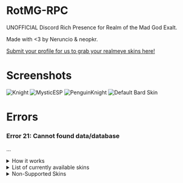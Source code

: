 # RotMG-RPC
UNOFFICIAL Discord Rich Presence for Realm of the Mad God Exalt.

Made with <3 by Neruncio & neopkr.

[Submit your profile for us to grab your realmeye skins here!](https://forms.office.com/r/HJauAvQ5Mk)

# Screenshots
![Knight](https://www.latenightprogrammers.com/src/assets/RotMGRPC/neopkrKnight.jpg)
![MysticESP](https://www.latenightprogrammers.com/src/assets/RotMGRPC/neopkrMystic.jpg)
![PenguinKnight](https://www.latenightprogrammers.com/src/assets/RotMGRPC/neruncioKnight.jpg)
![Default Bard Skin](https://www.latenightprogrammers.com/src/assets/RotMGRPC/neopkrBard.jpg)

# Errors

### Error 21: Cannot found data/database
...

<details>
<summary>How it works</summary>
<br>

-This Rich Presence does not get involved with the game's code, instead, it takes info directly from RealmEye. The page is scrapped, which lets us take (non malicious) information we need, such as: Current character, base fame & level.

- Due to RealmEye is not longer supported with RotMG API the content retrieve for discord status maybe took a while to update.
</details>

<details>
<summary>List of currently available skins</summary>
<br>

#### General
    - Exalted Skins

#### Rogue
    - Mushroom Girl Rogue
    - Jack the Ripper
    - Cloaked Ascendant Rogue
    - Brigand
    - Turkey Rogue
#### Archer
    - Blorph the Archer
    - Elven Archer
    - Kings Bowman Archer
    - Robin Hood
    - Sunflower Archer
#### Wizard
    - Snow Queen
    - Hermit Wizard
    - Ordinary Magician
    - Little Evil Doer Wizard
    - Duality Wizard
#### Priest
    - Ice King Priest
    - Lyrical Priestess
    - Carthusian Monk Priest
    - Shrine Priestess
    - Antinomy Priest
#### Warrior
    - Chinese Princess Warrior
    - Explorer
    - Unicorn Warrior
    - Lodestar Warrior
#### Knight
    - Sleepover Knight
    - Heroic Knight
    - Astronaut Knight
    - Glacius Knight
    - Bear Suit Knight
    - Penguin Knight
#### Paladin
    - Cleaner Maid Paladin
    - Demon Spawn
    - Mini Royal Gladiator Paladin
    - Holy Avenger
#### Assassin
    - Blue Frog Assassin
    - Vampire Hunter
    - Alice Assassin
    - Sweet Chocolatier Assassin
    - Veteran Assassin
    - Snowball Kid Assassin
    - Cronus Entity Assassin
#### Necromancer
    - Anubis Necromancer
    - Necro of Christmas Yet-to-Come
    - Hollow Prince Necromancer
    - Vampire Lord
    - Vengeful Yokai Necromancer
#### Huntress
    - Nexus No Miko
    - Forest Tracker Huntress
    - Mini Queen Bee Huntress
    - Mini Thessal
    - Night Huntress
#### Mystic
    - Leprechaun Mystic
    - Yuki Onna Mystic
    - Lil' Bo-Peep
    - Lil Red
    - Lunar Mystic
    - Aphrodite Mystic
    - Hula Mystic
    - Stone Mystic
#### Trickster
    - Queen of Misrule Trickster
    - Chinese Dress Trickster
    - Bunny Trickster
    - Traffic Cone Trickster
    - Jiangshi Trickster
    - Village Peasant Trickster
#### Sorcerer
    - Mini Court Magician Sorcerer
    - Mini Malus Sorcerer
    - Blizzard Sorcerer
#### Ninja
    - Wind Flower Ninja
    - Death
    - Slashing Beauty
    - Baby Djinja
    - Kabuki Ninja
#### Samurai
    - Oryxmas Samurai
    - Antinomy Samurai
    - Fire Flower Samurai
#### Bard
    - Twintailed Vocalist Bard
    - Antinomy Bard
    - Wandering Spellcaster Bard
#### Summoner
    - Menagerie Master Summoner
    - Mauve Magus Summoner
#### Kensei
    - Mini Tidal Wave Kensei
    
</details>

<details>
<summary>Non-Supported Skins</summary>
<br>
    
#### Kensei
    - Rain Flower Kensei
    - Zodiac Tiger Kensei
#### Sorcerer
    - Fire Elemental Sorcerer
#### Huntress
    - Drill Operator Huntress
#### Summoner
    - Freyja Summoner
#### Bard
    - Mini Storm Caller Bard
    
</details>

